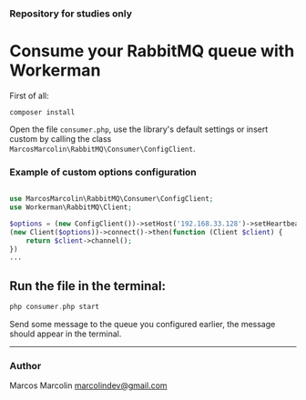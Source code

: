 ### Repository for studies only

# Consume your RabbitMQ queue with Workerman

First of all:

``` shell
composer install
```

Open the file `consumer.php`, use the library's default settings or insert custom by calling the
class `MarcosMarcolin\RabbitMQ\Consumer\ConfigClient`.

### Example of custom options configuration

``` php

use MarcosMarcolin\RabbitMQ\Consumer\ConfigClient;
use Workerman\RabbitMQ\Client;

$options = (new ConfigClient())->setHost('192.168.33.128')->setHeartbeat(25.0)->toArray();
(new Client($options))->connect()->then(function (Client $client) {
    return $client->channel();
})
...
```

## Run the file in the terminal:

``` php
php consumer.php start
```

Send some message to the queue you configured earlier, the message should appear in the terminal.

-----

### Author

Marcos Marcolin <marcolindev@gmail.com>